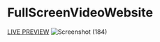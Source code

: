 # FullScreenVideoWebsite

[LIVE PREVIEW](https://canonbas03.github.io/FullScreenVideoWebsite/)
![Screenshot (184)](https://github.com/user-attachments/assets/9da46761-61d0-417b-b76d-54065d3e8847)
